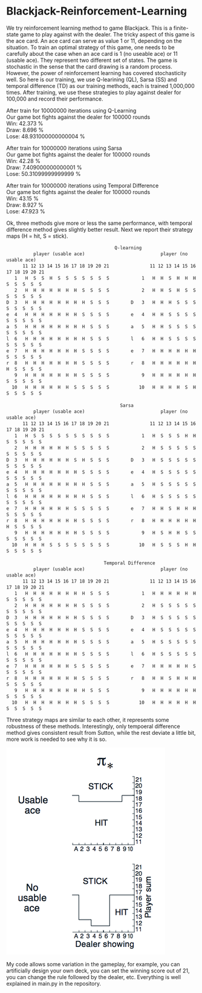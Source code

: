 # Blackjack-Reinforcement-Learning

We try reinforcement learning method to game Blackjack. This is a finite-state game to play against with the dealer. The tricky aspect of this game is the ace card. An ace card can serve as value 1 or 11, depending on the situation. To train an optimal strategy of this game, one needs to be carefully about the case when an ace card is 1 (no useable ace) or 11 (usable ace). They represent two different set of states. The game is stochastic in the sense that the card drawing is a random process. However, the power of reinforcement learning has covered stochasticity well. So here is our training, we use Q-learining (QL), Sarsa (SS) and temporal difference (TD) as our training methods, each is trained 1,000,000 times. After training, we use these strategies to play against dealer for 100,000 and record their performance.

After train for  10000000  iterations using Q-Learning\
Our game bot fights against the dealer for  100000  rounds\
Win:  42.373 %\
Draw:  8.696 %\
Lose:  48.931000000000004 %

After train for  10000000  iterations using Sarsa\
Our game bot fights against the dealer for  100000  rounds\
Win:  42.28 %\
Draw:  7.409000000000001 %\
Lose:  50.31099999999999 %

After train for  10000000  iterations using Temporal Difference\
Our game bot fights against the dealer for  100000  rounds\
Win:  43.15 %\
Draw:  8.927 %\
Lose:  47.923 %

Ok, three methods give more or less the same performance, with temporal difference method gives slightly better result. Next we report their strategy maps (H = hit, S = stick). 

                                            Q-learning
              player (usable ace)                            player (no usable ace)    
          11 12 13 14 15 16 17 18 19 20 21               11 12 13 14 15 16 17 18 19 20 21 
       1   H  S  S  H  S  S  S  S  S  S  S            1   H  H  S  H  H  H  S  S  S  S  S  
       2   H  H  H  H  H  H  H  S  S  S  S            2   H  H  S  H  S  S  S  S  S  S  S  
    D  3   H  H  H  H  H  H  H  H  S  S  S        D   3   H  H  H  S  S  S  S  S  S  S  S  
    e  4   H  H  H  H  H  H  H  S  S  S  S        e   4   H  H  S  S  S  S  S  S  S  S  S  
    a  5   H  H  H  H  H  H  H  H  S  S  S        a   5   H  H  S  S  S  S  S  S  S  S  S  
    l  6   H  H  H  H  H  H  H  H  S  S  S        l   6   H  H  S  S  S  S  S  S  S  S  S  
    e  7   H  H  H  H  H  H  H  S  S  S  S        e   7   H  H  H  H  H  H  S  S  S  S  S  
    r  8   H  H  H  H  H  H  H  S  S  S  S        r   8   H  H  H  H  H  H  H  S  S  S  S  
       9   H  H  H  H  H  H  H  S  S  S  S            9   H  H  H  H  H  H  S  S  S  S  S  
      10   H  H  H  H  H  H  S  S  S  S  S           10   H  H  H  H  S  H  S  S  S  S  S  

                                              Sarsa
              player (usable ace)                            player (no usable ace)    
          11 12 13 14 15 16 17 18 19 20 21               11 12 13 14 15 16 17 18 19 20 21 
       1   H  S  S  S  S  S  S  S  S  S  S            1   H  S  S  S  H  H  S  S  S  S  S  
       2   H  H  H  H  H  H  S  S  S  S  S            2   H  S  S  S  S  S  S  S  S  S  S  
    D  3   H  H  H  H  H  H  S  H  S  S  S        D   3   H  S  S  S  S  S  S  S  S  S  S  
    e  4   H  H  H  H  H  H  H  S  S  S  S        e   4   H  S  S  S  S  S  S  S  S  S  S  
    a  5   H  H  H  H  H  H  H  H  S  S  S        a   5   H  S  S  S  S  S  S  S  S  S  S  
    l  6   H  H  H  H  H  H  H  H  S  S  S        l   6   H  S  S  S  S  S  S  S  S  S  S  
    e  7   H  H  H  H  H  H  S  S  S  S  S        e   7   H  H  S  H  H  H  S  S  S  S  S  
    r  8   H  H  H  H  H  H  H  S  S  S  S        r   8   H  H  H  H  H  H  H  S  S  S  S  
       9   H  H  H  H  H  H  H  S  S  S  S            9   H  S  H  H  S  S  S  S  S  S  S  
      10   H  H  H  S  S  S  S  S  S  S  S           10   H  S  S  S  H  H  S  S  S  S  S  

                                        Temporal Difference
              player (usable ace)                            player (no usable ace)    
          11 12 13 14 15 16 17 18 19 20 21               11 12 13 14 15 16 17 18 19 20 21 
       1   H  H  H  H  H  H  H  H  S  S  S            1   H  H  H  H  H  H  S  S  S  S  S  
       2   H  H  H  H  H  H  H  S  S  S  S            2   H  S  S  S  S  S  S  S  S  S  S  
    D  3   H  H  H  H  H  H  H  S  S  S  S        D   3   H  S  S  S  S  S  S  S  S  S  S  
    e  4   H  H  H  H  H  H  H  S  S  S  S        e   4   H  S  S  S  S  S  S  S  S  S  S  
    a  5   H  H  H  H  H  H  H  S  S  S  S        a   5   H  S  S  S  S  S  S  S  S  S  S  
    l  6   H  H  H  H  H  H  H  S  S  S  S        l   6   H  S  S  S  S  S  S  S  S  S  S  
    e  7   H  H  H  H  H  H  S  S  S  S  S        e   7   H  H  H  H  H  S  S  S  S  S  S  
    r  8   H  H  H  H  H  H  H  S  S  S  S        r   8   H  H  S  H  H  H  S  S  S  S  S  
       9   H  H  H  H  H  H  H  H  S  S  S            9   H  H  H  H  H  H  S  S  S  S  S  
      10   H  H  H  H  H  H  H  S  S  S  S           10   H  H  H  H  H  H  S  S  S  S  S  
      
Three strategy maps are similar to each other, it represents some robustness of these methods. Interestingly, only tempoeral difference method gives consistent result from Sutton, while the rest deviate a little bit, more work is needed to see why it is so. 

![Optimal Policy from Sutton](optimalpolicy.png)

My code allows some variation in the gameplay, for example, you can artificially design your own deck, you can set the winning score out of 21, you can change the rule followed by the dealer, etc. Everything is well explained in main.py in the repository.
